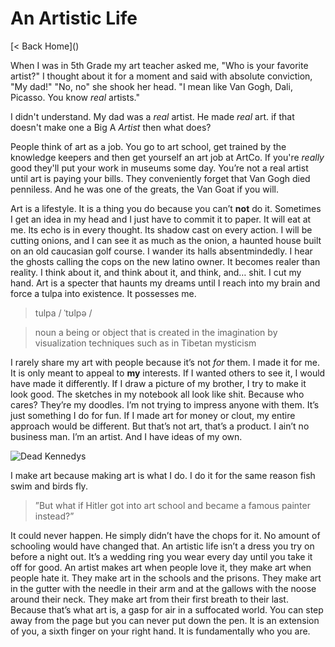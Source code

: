 # An Artistic Life

[< Back Home](\)


When I was in 5th Grade my art teacher asked me, "Who is your favorite artist?"
I thought about it for a moment and said with absolute conviction, "My dad!" 
"No, no" she shook her head. "I mean like Van Gogh, Dali, Picasso. You know _real_ artists."

I didn't understand. My dad was a _real_ artist. He made _real_ art. if that doesn't make one a Big A _Artist_ then what does?

People think of art as a job. You go to art school, get trained by the knowledge keepers and then get yourself an art job at ArtCo. If you're _really_ good they'll put your work in museums some day. You’re not a real artist until art is paying your bills. They conveniently forget that Van Gogh died penniless. And he was one of the greats, the Van Goat if you will. 

Art is a lifestyle. It is a thing you do because you can’t **not** do it. Sometimes I get an idea in my head and I just have to commit it to paper. It will eat at me. Its echo is in every thought. Its shadow cast on every action. I will be cutting onions, and I can see it as much as the onion, a haunted house built on an old caucasian golf course. I wander its halls absentmindedly. I hear the ghosts calling the cops on the new latino owner. It becomes realer than reality. I think about it, and think about it, and think, and… shit. I cut my hand.
Art is a specter that haunts my dreams until I reach into my brain and force a tulpa into existence. It possesses me.


>tulpa / ˈtʊlpə /

>noun 
>a being or object that is created in the imagination by visualization techniques such as in Tibetan mysticism

I rarely share my art with people because it’s not _for_ them. I made it for me. It is only meant to appeal to **my** interests. If I wanted others to see it, I would have made it differently. If I draw a picture of my brother, I try to make it look good. The sketches in my notebook all look like shit. Because who cares? They’re my doodles. I’m not trying to impress anyone with them. It’s just something I do for fun. If I made art for money or clout, my entire approach would be different. But that’s not art, that’s a product. I ain’t no business man. I’m an artist. And I have ideas of my own.

![Dead Kennedys](images/dk.jpg)  

I make art because making art is what I do. I do it for the same reason fish swim and birds fly. 


>”But what if Hitler got into art school and became a famous painter instead?”


It could never happen. He simply didn’t have the chops for it. No amount of schooling would have changed that. An artistic life isn’t a dress you try on before a night out. It’s a wedding ring you wear every day until you take it off for good. An artist makes art when people love it, they make art when people hate it. They make art in the schools and the prisons. They make art in the gutter with the needle in their arm and at the gallows with the noose around their neck. They make art from their first breath to their last. Because that’s what art is, a gasp for air in a suffocated world. You can step away from the page but you can never put down the pen. It is an extension of you, a sixth finger on your right hand. It is fundamentally who you are.
